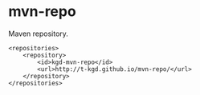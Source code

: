 # mvn-repo
Maven repository.

    <repositories>
        <repository>
            <id>kgd-mvn-repo</id>
            <url>http://t-kgd.github.io/mvn-repo/</url>
        </repository>
    </repositories>
